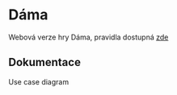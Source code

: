 # Dáma
Webová verze hry Dáma, pravidla dostupná [zde](https://www.zatrolene-hry.cz/spolecenska-hra/dama-1517/)

## Dokumentace
Use case diagram